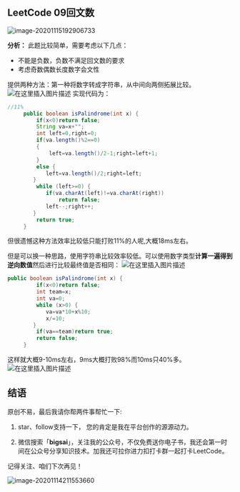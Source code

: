 ## LeetCode 09回文数

![image-20201115192906733](https://bigsai.oss-cn-shanghai.aliyuncs.com/img/image-20201115192906733.png)

**分析：**
此题比较简单，需要考虑以下几点：
- 不能是负数，负数不满足回文数的要求
- 考虑奇数偶数长度数字会文性

提供两种方法：第一种将数字转成字符串，从中间向两侧拓展比较。
![在这里插入图片描述](https://bigsai.oss-cn-shanghai.aliyuncs.com/img/watermark,type_ZmFuZ3poZW5naGVpdGk,shadow_10,text_aHR0cHM6Ly9ibG9nLmNzZG4ubmV0L3FxXzQwNjkzMTcx,size_1,color_FFFFFF,t_70.png)
实现代码为：

```java
//11%
	 public boolean isPalindrome(int x) {
		 if(x<0)return false;
		 String va=x+"";
		 int left=0,right=0;
		 if(va.length()%2==0)
		 {
			 left=va.length()/2-1;right=left+1;
		 }
		 else {
			left=va.length()/2;right=left;
		}
		 while (left>=0) {
			if(va.charAt(left)!=va.charAt(right))
				return false;
			left--;right++;
		}
		 return true;
	 }
```
但很遗憾这种方法效率比较低只能打败11%的人呢,大概18ms左右。

但是可以换一种思路，使用字符串比较效率较低。可以使用数字类型**计算一遍得到逆向数值**然后进行比较最终值是否相同：
![在这里插入图片描述](https://bigsai.oss-cn-shanghai.aliyuncs.com/img/watermark,type_ZmFuZ3poZW5naGVpdGk,shadow_10,text_aHR0cHM6Ly9ibG9nLmNzZG4ubmV0L3FxXzQwNjkzMTcx,size_1,color_FFFFFF,t_70-20201115192755268.png)


```java
public boolean isPalindrome(int x) {
		 if(x<0)return false;
		 int team=x;
		 int va=0;
		 while (x>0) {
			va=va*10+x%10;
			x/=10;
		}
		 if(va==team)return true;
		 return false;
	 }

```
这样就大概9-10ms左右，9ms大概打败98%而10ms只40%多。
![在这里插入图片描述](https://img-blog.csdnimg.cn/20200816135901883.png?x-oss-process=image/watermark,type_ZmFuZ3poZW5naGVpdGk,shadow_10,text_aHR0cHM6Ly9ibG9nLmNzZG4ubmV0L3FxXzQwNjkzMTcx,size_16,color_FFFFFF,t_70#pic_center)
## 结语

原创不易，最后我请你帮两件事帮忙一下:

1. star、follow支持一下， 您的肯定是我在平台创作的源源动力。

2. 微信搜索「**bigsai**」，关注我的公众号，不仅免费送你电子书，我还会第一时间在公众号分享知识技术。加我还可拉你进力扣打卡群一起打卡LeetCode。

记得关注、咱们下次再见！

![image-20201114211553660](https://bigsai.oss-cn-shanghai.aliyuncs.com/img/image-20201114211553660.png)